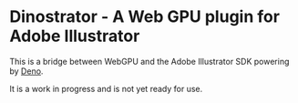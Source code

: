 # Dinostrator - A Web GPU plugin for Adobe Illustrator

This is a bridge between WebGPU and the Adobe Illustrator SDK powering by [Deno](https://deno.com/).

It is a work in progress and is not yet ready for use.
